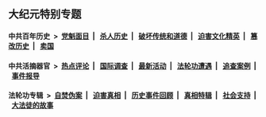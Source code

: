 ## 大纪元特别专题

#### 中共百年历史 &nbsp;>&nbsp; [党魁面目](indexes/nf1176107/README.md?10240430) &nbsp;| &nbsp; [杀人历史](indexes/nf1176106/README.md?10240430) &nbsp;| &nbsp; [破坏传统和道德](indexes/nf1176106/README.md?10240430) &nbsp;| &nbsp; [迫害文化精英](indexes/nf1176111/README.md?10240430) &nbsp;| &nbsp; [篡改历史](indexes/nf1176115/README.md?10240430) &nbsp;| &nbsp; [卖国](indexes/nf1176117/README.md?10240430) 

#### 中共活摘器官 &nbsp;>&nbsp; [热点评论](indexes/nf5879/README.md?10240430) &nbsp;| &nbsp; [国际调查](indexes/nf5947/README.md?10240430) &nbsp;| &nbsp; [最新活动](indexes/nf5883/README.md?10240430) &nbsp;| &nbsp; [法轮功遭遇](indexes/nf5881/README.md?10240430) &nbsp;| &nbsp; [追查案例](indexes/nf5880/README.md?10240430) &nbsp;| &nbsp; [事件报导](indexes/nf5877/README.md?10240430) 

#### 法轮功专辑 &nbsp;>&nbsp; [自焚伪案](indexes/nf5562/README.md?10240430) &nbsp;| &nbsp; [迫害真相](indexes/nf4379/README.md?10240430) &nbsp;| &nbsp; [历史事件回顾](indexes/nf5793/README.md?10240430) &nbsp;| &nbsp; [真相特辑](indexes/nf4389/README.md?10240430) &nbsp;| &nbsp; [社会支持](indexes/nf4386/README.md?10240430) &nbsp;| &nbsp; [大法徒的故事](indexes/nf1147481/README.md?10240430) 
